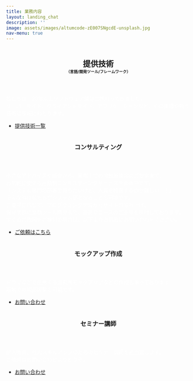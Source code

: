 ```yaml
---
title: 業務内容
layout: landing_chat
description: ''
image: assets/images/altumcode-zE007SNgcdE-unsplash.jpg
nav-menu: true
---
```

<style>
/*PC*/
@media all and (min-width: 1024px) { 
.br_sp {
    display: none;

}
}
</style>
<!-- Main -->
<div id="main">


<!-- Two -->
<section id="two" class="spotlights">
<section>
    <a href="desc/spec.html" class="image">
        <img src="{% link assets/images/goran-ivos-T8LMIN09-mo-unsplash.jpg %}" alt="" data-position="center center" />
    </a>
    <div class="content">
        <div class="inner">
            <header class="major">
            <h2>提供技術<br class="br_sp"><span style="font-size: 0.5em;">（言語/開発ツール/フレームワーク）</span></h2>
            </header>
            <p style="color:#fff;">私たちは、20年以上ソフトウェア開発に携わってきました。<br>
サーバーサイド、クライアントサイド、アプリケーションなど、その実績や扱う技術は多岐にわたります。<br>
    </p>
            <ul class="actions">
            <li><a href="desc/spec.html" class="button">提供技術一覧</a></li>
            </ul>
        </div>
    </div>
</section>
	<section>
		<a href="generic.html" class="image">
			<img src="{% link assets/images/goran-ivos-G_BCcijtpUY-unsplash.jpg %}" alt="" data-position="center center" />
		</a>
		<div class="content">
			<div class="inner">
				<header class="major">
					<h3>コンサルティング</h3>
				</header>
				<p style="color:#fff;">小さなアドバイスや調査から、業務上での問題解決策のご提案まで、<br>
                お気軽に使える月額制コンサルティングサービスを企画中です。<br>
                「システム専門の部署を持ちたいけど、人員を確保するのが難しい…！」<br>
                そんな時は私たちがシステム部となることも可能です。<br>
                ご要望に応じて、プログラミング学習からサイトの立ち上げ、<br>
                保守業務に業務ツール開発まで、最適なコースのご用意を検討しております。<br>
                すぐのご依頼をご検討の場合は、以下よりお気軽にお問い合わせください。</p>
				<ul class="actions">
					<li><a href="/#contact" class="button">ご依頼はこちら</a></li>
				</ul>
			</div>
		</div>
	</section>
    <section>
        <a href="" class="image">
            <img src="{% link assets/images/omid-armin-Heuqy6uiT-0-unsplash.jpg %}" alt="" data-position="top center" />
        </a>
        <div class="content">
            <div class="inner">
                <header class="major">
                    <h3>モックアップ作成</h3>
                </header>
                <p style="color:#fff;">ドラマなどで使用する撮影用モックアップなどの作成も承っております。<br>
現地での細部調整も可能です。
</p>
                <ul class="actions">
                <li><a href="/#contact" class="button">お問い合わせ</a></li>
                </ul>
            </div>
        </div>
    </section>
	<section>
		<a href="generic.html" class="image">
			<img src="{% link assets/images/christina-wocintechchat-com-UTw3j_aoIKM-unsplash.jpg %}" alt="" data-position="25% 25%" />
		</a>
        <div class="content">
            <div class="inner">
                <header class="major">
                    <h3>セミナー講師</h3>
                </header>
                <p style="color:#fff;">新人教育、社内スキルアップのためのセミナー講師を担当致します。<br>
ご依頼はお問い合わせよりどうぞ。
</p>
                <ul class="actions">
                <li><a href="/#contact" class="button">お問い合わせ</a></li>
                </ul>
            </div>
        </div>
	</section>
</section>


</div>

